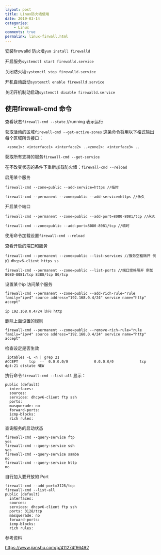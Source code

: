 ```yaml
---
layout: post
title: Linux防火墙使用
date: 2019-03-14
categories:
    - Linux
comments: true
permalink: linux-firwall.html
---
```


安装firewalld 防火墙`yum install firewalld`

开启服务`systemctl start firewalld.service`

关闭防火墙`systemctl stop firewalld.service`

开机自动启动`systemctl enable firewalld.service`

关闭开机制动启动`systemctl disable firewalld.service`

## 使用firewall-cmd 命令

查看状态`firewall-cmd --state` //running 表示运行

获取活动的区域`firewall-cmd --get-active-zones`
这条命令将用以下格式输出每个区域所含接口：
```
 <zone1>: <interface1> <interface2> ..<zone2>: <interface3> ..
```

获取所有支持的服务`firewall-cmd --get-service`

在不改变状态的条件下重新加载防火墙：`firewall-cmd --reload`

启用某个服务

```
firewall-cmd --zone=public --add-service=https //临时

firewall-cmd --permanent --zone=public --add-service=https //永久
```

开启某个端口

```
firewall-cmd --permanent --zone=public --add-port=8080-8081/tcp //永久

firewall-cmd --zone=public --add-port=8080-8081/tcp //临时
```

使用命令加载设置`firewall-cmd --reload`

查看开启的端口和服务

```
firewall-cmd --permanent --zone=public --list-services //服务空格隔开 例如 dhcpv6-client https ss

firewall-cmd --permanent --zone=public --list-ports //端口空格隔开 例如 8080-8081/tcp 8388/tcp 80/tcp
```

设置某个ip 访问某个服务

```
firewall-cmd --permanent --zone=public --add-rich-rule="rule family="ipv4" source address="192.168.0.4/24" service name="http" accept"

ip 192.168.0.4/24 访问 http
```

删除上面设置的规则

```
firewall-cmd --permanent --zone=public --remove-rich-rule="rule family="ipv4" source address="192.168.0.4/24" service name="http" accept"
```

检查设定是否生效

```
 iptables -L -n | grep 21
ACCEPT     tcp  --  0.0.0.0/0            0.0.0.0/0            tcp dpt:21 ctstate NEW
```

执行命令`firewall-cmd --list-all`
 显示：

```
public (default)
  interfaces:
  sources:
  services: dhcpv6-client ftp ssh
  ports:
  masquerade: no
  forward-ports:
  icmp-blocks:
  rich rules:
```

查询服务的启动状态

```
firewall-cmd --query-service ftp
yes
firewall-cmd --query-service ssh
yes
firewall-cmd --query-service samba
no
firewall-cmd --query-service http
no
```

自行加入要开放的 Port

```
firewall-cmd --add-port=3128/tcp
firewall-cmd --list-all
public (default)
  interfaces:
  sources:
  services: dhcpv6-client ftp ssh
  ports: 3128/tcp
  masquerade: no
  forward-ports:
  icmp-blocks:
  rich rules:
```

参考资料

https://www.jianshu.com/p/411274f96492